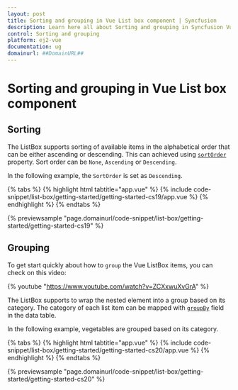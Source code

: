 ```yaml
---
layout: post
title: Sorting and grouping in Vue List box component | Syncfusion
description: Learn here all about Sorting and grouping in Syncfusion Vue List box component of Syncfusion Essential JS 2 and more.
control: Sorting and grouping 
platform: ej2-vue
documentation: ug
domainurl: ##DomainURL##
---
```


# Sorting and grouping in Vue List box component

## Sorting

The ListBox supports sorting of available items in the alphabetical order that can be either ascending or descending. This can achieved using [`sortOrder`](https://ej2.syncfusion.com/vue/documentation/api/list-box/#sortorder) property. Sort order can be `None`, `Ascending` or `Descending`.

In the following example, the `SortOrder` is set as `Descending`.

{% tabs %}
{% highlight html tabtitle="app.vue" %}
{% include code-snippet/list-box/getting-started/getting-started-cs19/app.vue %}
{% endhighlight %}
{% endtabs %}
        
{% previewsample "page.domainurl/code-snippet/list-box/getting-started/getting-started-cs19" %}

## Grouping

To get start quickly about how to `group` the Vue ListBox items, you can check on this video:

{% youtube "https://www.youtube.com/watch?v=ZCXxwuXvGrA" %}

The ListBox supports to wrap the nested element into a group based on its category. The category of each list item can be mapped with [`groupBy`](https://ej2.syncfusion.com/vue/documentation/api/list-box/fieldSettingsModel/#groupby) field in the data table.

In the following example, vegetables are grouped based on its category.

{% tabs %}
{% highlight html tabtitle="app.vue" %}
{% include code-snippet/list-box/getting-started/getting-started-cs20/app.vue %}
{% endhighlight %}
{% endtabs %}
        
{% previewsample "page.domainurl/code-snippet/list-box/getting-started/getting-started-cs20" %}